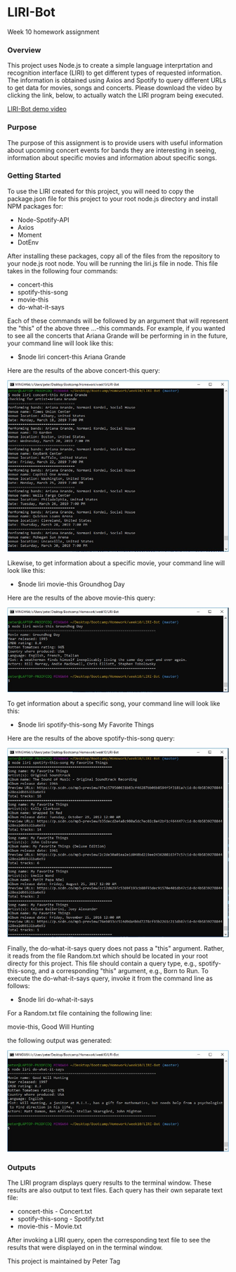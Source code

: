 # LIRI-Bot
Week 10 homework assignment


### Overview
This project uses Node.js to create a simple language interprtation and recognition interface (LIRI) to get different types of requested information. The information is obtained using Axios and Spotify to query different URLs to get data for movies, songs and concerts. Please download the video by clicking the link, below, to actually watch the LIRI program being executed.

[LIRI-Bot demo video](https://github.com/phtag/LIRI-Bot/tree/master/videos/LIRI-Bot_demo.webm)

### Purpose
The purpose of this assignment is to provide users with useful information about upcoming concert events for bands they are interesting in seeing, information about specific movies and information about specific songs.

### Getting Started
To use the LIRI created for this project, you will need to copy the package.json file for this project to your root node.js directory and install NPM packages for:
* Node-Spotify-API
* Axios
* Moment
* DotEnv

After installing these packages, copy all of the files from the repository to your node.js root node. You will be running the liri.js file in node. This file takes in the following four commands:
* concert-this
* spotify-this-song
* movie-this
* do-what-it-says

Each of these commands will be followed by an argument that will represent the "this" of the above three ...-this commands. For example, if you wanted to see all the concerts that Ariana Grande will be performing in in the future, your command line will look like this:

* $node liri concert-this Ariana Grande

Here are the results of the above concert-this query:

![LIRI Screenshot](images/Concert-this-ArianaGrande-screenshot.jpg)

Likewise, to get information about a specific movie, your command line will look like this:

* $node liri movie-this Groundhog Day

Here are the results of the above movie-this query:

![LIRI Screenshot](images/Movie-this-GroundhogDay-screenshot.jpg)

To get information about a specific song, your command line will look like this:

* $node liri spotify-this-song My Favorite Things

Here are the results of the above spotify-this-song query:

![LIRI Screenshot](images/Spotify-this-song-MyFavoriteThings-screenshot.jpg)

Finally, the do-what-it-says query does not pass a "this" argument. Rather, it reads from the file Random.txt which should be located in your root directy for this project. This file should contain a query type, e.g., spotify-this-song, and a corresponding "this" argument, e.g., Born to Run. To execute the do-what-it-says query, invoke it from the command line as follows:

* $node liri do-what-it-says

For a Random.txt file containing the following line:

movie-this, Good Will Hunting

the following output was generated:

![LIRI Screenshot](images/Do-what-it-says-GoodWillHunting-screenshot.jpg)

### Outputs

The LIRI program displays query results to the terminal window. These results are also output to text files. Each query has their own separate text file:
* concert-this - Concert.txt
* spotify-this-song - Spotify.txt
* movie-this - Movie.txt

After invoking a LIRI query, open the corresponding text file to see the results that were displayed on in the terminal window.


This project is maintained by Peter Tag
